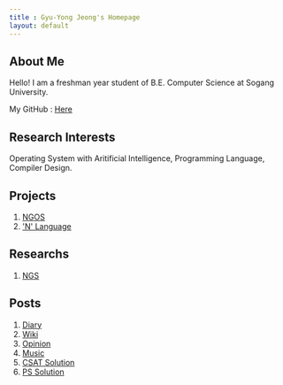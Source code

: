 ```yaml
---
title : Gyu-Yong Jeong's Homepage
layout: default
---
```


## About Me

Hello! I am a freshman year student of B.E. Computer Science at Sogang University.

My GitHub : [Here](https://github.com/jeong000307)

## Research Interests

Operating System with Aritificial Intelligence, Programming Language, Compiler Design.

## Projects

1. [NGOS](projects/Operating_System.md)
2. ['N' Language](projects/Programming_Language.md)

## Researchs

1. [NGS](researchs/AI_Scheduler.md)

## Posts

1. [Diary](./posts/diary/index.md)
2. [Wiki](./posts/wiki/index.md)
3. [Opinion](./posts/opinion/index.md)
4. [Music](./posts/music/index.md)
5. [CSAT Solution](./posts/CSAT/index.md)
6. [PS Solution](./posts/PS/index.md)

<!--
## Publications

1. F.Bar, J.Doe: Effects of having a placeholder of a name
2. S.Holmes, J.Watson: Consequences of living with a sociopath in London

## Typography

This is a [link](http://google.com). Something *italics* and something **bold**.

Here is a table

Year | Award | Category
-----|-------|--------
2014 | Emmy  | Won Outstanding Lead Actor in a miniseries or a movie
2015 | BAFTA | Nominated for Best Leading Actor for Sherlock
2014 | Satellite | Won Best Actor miniseries or television film

Here is a horizontal rule

---

Here is a blockquote

> To a great mind, nothing is little

## References

* Foo Bar: Head of Department, Placeholder Names, Lorem
* John Doe: Associate Professor, Department of Computer Science, Ipsum

-->
